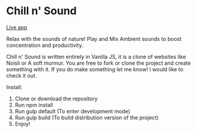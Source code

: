 # Chill n' Sound
<a href="http://chillnsound.petrovicstefan.rs/">Live app</a>

Relax with the sounds of nature!  Play and Mix Ambient sounds to boost concentration and productivity.

Chill n' Sound is written entirely in Vanilla JS, it is a clone of websites like Noisli or A soft murmur. 
You are free to fork or clone the project and create something with it. If you do make something let me know! I would like to check it out.

Install:

1. Clone or download the repository
2. Run npm install
3. Run gulp default (To enter development mode)
4. Run gulp build (To build distribution version of the project) 
5. Enjoy!
